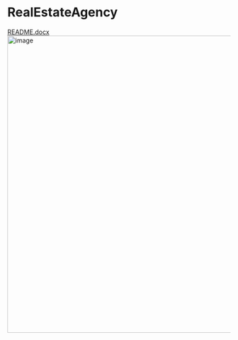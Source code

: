# RealEstateAgency
[README.docx](https://github.com/orcohen9826/RealEstateAgency/files/9901707/README.docx)
<img width="671" alt="image" src="https://user-images.githubusercontent.com/59200103/199026270-1929a68e-d54e-4a3f-8af0-d7ccf94d5d40.png">
